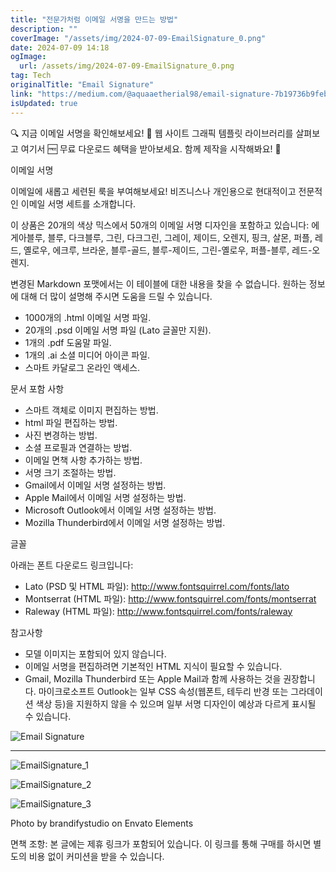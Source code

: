 ```yaml
---
title: "전문가처럼 이메일 서명을 만드는 방법"
description: ""
coverImage: "/assets/img/2024-07-09-EmailSignature_0.png"
date: 2024-07-09 14:18
ogImage: 
  url: /assets/img/2024-07-09-EmailSignature_0.png
tag: Tech
originalTitle: "Email Signature"
link: "https://medium.com/@aquaaetherial98/email-signature-7b19736b9feb"
isUpdated: true
---
```




🔍 지금 이메일 서명을 확인해보세요! 📁 웹 사이트 그래픽 템플릿 라이브러리를 살펴보고 여기서 🆓 무료 다운로드 혜택을 받아보세요. 함께 제작을 시작해봐요! 🚀

이메일 서명

이메일에 새롭고 세련된 룩을 부여해보세요! 비즈니스나 개인용으로 현대적이고 전문적인 이메일 서명 세트를 소개합니다.

이 상품은 20개의 색상 믹스에서 50개의 이메일 서명 디자인을 포함하고 있습니다: 에게아블루, 블루, 다크블루, 그린, 다크그린, 그레이, 제이드, 오렌지, 핑크, 살몬, 퍼플, 레드, 옐로우, 에크루, 브라운, 블루-골드, 블루-제이드, 그린-옐로우, 퍼플-블루, 레드-오렌지.

<div class="content-ad"></div>

변경된 Markdown 포맷에서는 이 테이블에 대한 내용을 찾을 수 없습니다. 원하는 정보에 대해 더 많이 설명해 주시면 도움을 드릴 수 있습니다.

<div class="content-ad"></div>

- 1000개의 .html 이메일 서명 파일.
- 20개의 .psd 이메일 서명 파일 (Lato 글꼴만 지원).
- 1개의 .pdf 도움말 파일.
- 1개의 .ai 소셜 미디어 아이콘 파일.
- 스마트 카달로그 온라인 액세스.

문서 포함 사항

- 스마트 객체로 이미지 편집하는 방법.
- html 파일 편집하는 방법.
- 사진 변경하는 방법.
- 소셜 프로필과 연결하는 방법.
- 이메일 면책 사항 추가하는 방법.
- 서명 크기 조절하는 방법.
- Gmail에서 이메일 서명 설정하는 방법.
- Apple Mail에서 이메일 서명 설정하는 방법.
- Microsoft Outlook에서 이메일 서명 설정하는 방법.
- Mozilla Thunderbird에서 이메일 서명 설정하는 방법.

글꼴

<div class="content-ad"></div>

아래는 폰트 다운로드 링크입니다:

- Lato (PSD 및 HTML 파일): http://www.fontsquirrel.com/fonts/lato
- Montserrat (HTML 파일): http://www.fontsquirrel.com/fonts/montserrat
- Raleway (HTML 파일): http://www.fontsquirrel.com/fonts/raleway

참고사항

- 모델 이미지는 포함되어 있지 않습니다.
- 이메일 서명을 편집하려면 기본적인 HTML 지식이 필요할 수 있습니다.
- Gmail, Mozilla Thunderbird 또는 Apple Mail과 함께 사용하는 것을 권장합니다. 마이크로소프트 Outlook는 일부 CSS 속성(웹폰트, 테두리 반경 또는 그라데이션 색상 등)을 지원하지 않을 수 있으며 일부 서명 디자인이 예상과 다르게 표시될 수 있습니다.

![Email Signature](/assets/img/2024-07-09-EmailSignature_0.png)

<div class="content-ad"></div>

---

![EmailSignature_1](/assets/img/2024-07-09-EmailSignature_1.png)

![EmailSignature_2](/assets/img/2024-07-09-EmailSignature_2.png)

![EmailSignature_3](/assets/img/2024-07-09-EmailSignature_3.png)

Photo by brandifystudio on Envato Elements

<div class="content-ad"></div>

면책 조항: 본 글에는 제휴 링크가 포함되어 있습니다. 이 링크를 통해 구매를 하시면 별도의 비용 없이 커미션을 받을 수 있습니다.
